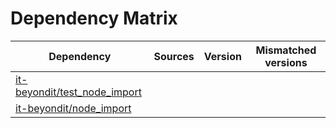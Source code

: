 # Dependency Matrix

Dependency | Sources | Version | Mismatched versions
---------- | ------- | ------- | -------------------
[it-beyondit/test_node_import](https://github.com/it-beyondit/test_node_import.git) |  | []() | 
[it-beyondit/node_import](https://github.com/it-beyondit/node_import.git) |  | []() | 
